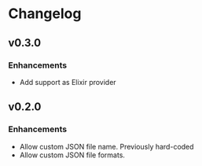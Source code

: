 # Changelog

## v0.3.0

### Enhancements

  * Add support as Elixir provider

## v0.2.0

### Enhancements

  * Allow custom JSON file name. Previously hard-coded
  * Allow custom JSON file formats.
